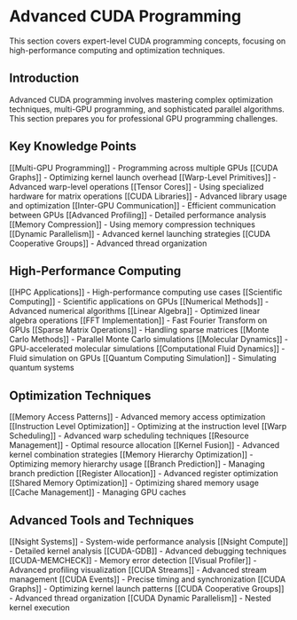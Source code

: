 # Advanced CUDA Programming

This section covers expert-level CUDA programming concepts, focusing on high-performance computing and optimization techniques.

## Introduction

Advanced CUDA programming involves mastering complex optimization techniques, multi-GPU programming, and sophisticated parallel algorithms. This section prepares you for professional GPU programming challenges.

## Key Knowledge Points

[[Multi-GPU Programming]] - Programming across multiple GPUs
[[CUDA Graphs]] - Optimizing kernel launch overhead
[[Warp-Level Primitives]] - Advanced warp-level operations
[[Tensor Cores]] - Using specialized hardware for matrix operations
[[CUDA Libraries]] - Advanced library usage and optimization
[[Inter-GPU Communication]] - Efficient communication between GPUs
[[Advanced Profiling]] - Detailed performance analysis
[[Memory Compression]] - Using memory compression techniques
[[Dynamic Parallelism]] - Advanced kernel launching strategies
[[CUDA Cooperative Groups]] - Advanced thread organization

## High-Performance Computing

[[HPC Applications]] - High-performance computing use cases
[[Scientific Computing]] - Scientific applications on GPUs
[[Numerical Methods]] - Advanced numerical algorithms
[[Linear Algebra]] - Optimized linear algebra operations
[[FFT Implementation]] - Fast Fourier Transform on GPUs
[[Sparse Matrix Operations]] - Handling sparse matrices
[[Monte Carlo Methods]] - Parallel Monte Carlo simulations
[[Molecular Dynamics]] - GPU-accelerated molecular simulations
[[Computational Fluid Dynamics]] - Fluid simulation on GPUs
[[Quantum Computing Simulation]] - Simulating quantum systems

## Optimization Techniques

[[Memory Access Patterns]] - Advanced memory access optimization
[[Instruction Level Optimization]] - Optimizing at the instruction level
[[Warp Scheduling]] - Advanced warp scheduling techniques
[[Resource Management]] - Optimal resource allocation
[[Kernel Fusion]] - Advanced kernel combination strategies
[[Memory Hierarchy Optimization]] - Optimizing memory hierarchy usage
[[Branch Prediction]] - Managing branch prediction
[[Register Allocation]] - Advanced register optimization
[[Shared Memory Optimization]] - Optimizing shared memory usage
[[Cache Management]] - Managing GPU caches

## Advanced Tools and Techniques

[[Nsight Systems]] - System-wide performance analysis
[[Nsight Compute]] - Detailed kernel analysis
[[CUDA-GDB]] - Advanced debugging techniques
[[CUDA-MEMCHECK]] - Memory error detection
[[Visual Profiler]] - Advanced profiling visualization
[[CUDA Streams]] - Advanced stream management
[[CUDA Events]] - Precise timing and synchronization
[[CUDA Graphs]] - Optimizing kernel launch patterns
[[CUDA Cooperative Groups]] - Advanced thread organization
[[CUDA Dynamic Parallelism]] - Nested kernel execution 